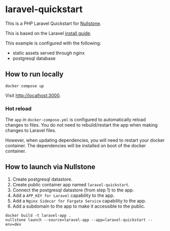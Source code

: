 # laravel-quickstart

This is a PHP Laravel Quickstart for [Nullstone](https://nullstone.io).

This is based on the Laravel [install guide](https://laravel.com/docs/9.x/installation).

This example is configured with the following:
- static assets served through nginx
- postgresql database

## How to run locally

```shell
docker compose up
```

Visit [http://localhost:3000](http://localhost:3000).

### Hot reload

The `app` in `docker-compose.yml` is configured to automatically reload changes to files.
You do not need to rebuild/restart the app when making changes to Laravel files.

However, when updating dependencies, you will need to restart your docker container.
The dependencies will be installed on boot of the docker container.

## How to launch via Nullstone

1. Create postgresql datastore.
2. Create public container app named `laravel-quickstart`.
3. Connect the postgresql datastore (from step 1) to the app.
4. Add a `APP_KEY for Laravel` capability to the app.
5. Add a `Nginx Sidecar for Fargate Service` capability to the app.
6. Add a subdomain to the app to make it accessible to the public.

```shell
docker build -t laravel-app .
nullstone launch --source=laravel-app --app=laravel-quickstart --env=dev
```

